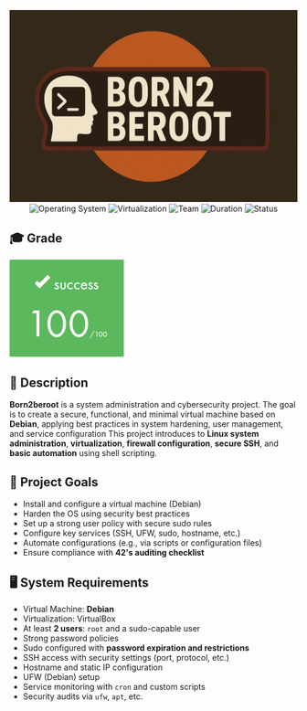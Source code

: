 <div align="center">

![Banner](assets/banner.png)  
![Operating System](https://img.shields.io/badge/System-Debian%20%2F%20Rocky-blue)
![Virtualization](https://img.shields.io/badge/Virtualization-VM-lightgrey)
![Team](https://img.shields.io/badge/Group-Solo-teal)
![Duration](https://img.shields.io/badge/Estimated%20Hours-40h-blue)
![Status](https://img.shields.io/badge/Status-Completed-brightgreen)

</div>

## 🎓 Grade
![Grade](assets/grade.png)

## 📘 Description

**Born2beroot** is a system administration and cybersecurity project.
The goal is to create a secure, functional, and minimal virtual machine based on **Debian**, applying best practices in system hardening, user management, and service configuration
This project introduces to **Linux system administration**, **virtualization**, **firewall configuration**, **secure SSH**, and **basic automation** using shell scripting.

## 🧩 Project Goals

- Install and configure a virtual machine (Debian)
- Harden the OS using security best practices
- Set up a strong user policy with secure sudo rules
- Configure key services (SSH, UFW, sudo, hostname, etc.)
- Automate configurations (e.g., via scripts or configuration files)
- Ensure compliance with **42's auditing checklist**

## 🖥️ System Requirements

- Virtual Machine: **Debian**
- Virtualization: VirtualBox
- At least **2 users**: `root` and a sudo-capable user
- Strong password policies
- Sudo configured with **password expiration and restrictions**
- SSH access with security settings (port, protocol, etc.)
- Hostname and static IP configuration
- UFW (Debian) setup
- Service monitoring with `cron` and custom scripts
- Security audits via `ufw`, `apt`, etc.
